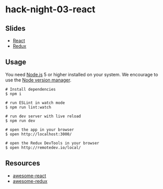 # hack-night-03-react

## Slides

* [React](https://serlo-org.github.io/hack-night-03-react/react/)
* [Redux](https://serlo-org.github.io/hack-night-03-react/redux/)

## Usage

You need [Node.js](https://nodejs.org) 5 or higher installed on your system. We encourage to use the [Node version manager](https://github.com/creationix/nvm).

```
# Install dependencies
$ npm i

# run ESLint in watch mode
$ npm run lint:watch

# run dev server with live reload
$ npm run dev

# open the app in your browser
$ open http://localhost:3000/

# open the Redux DevTools in your browser
$ open http://remotedev.io/local/
```

## Resources

* [awesome-react](https://github.com/enaqx/awesome-react)
* [awesome-redux](https://github.com/xgrommx/awesome-redux)

